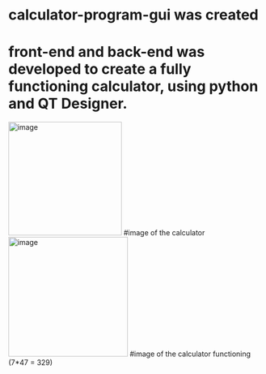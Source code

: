 # calculator-program-gui was created 
# front-end and back-end was developed to create a fully functioning calculator, using python and QT Designer.
<img width="224" alt="image" src="https://github.com/ik339/calculator-program-gui/assets/99621737/eb6bd048-379f-4674-8795-b8f8122f0842">
#image of the calculator 
<img width="236" alt="image" src="https://github.com/ik339/calculator-program-gui/assets/99621737/bdcc4352-a936-405a-93d9-d46e09588253">
#image of the calculator functioning (7*47 = 329)
